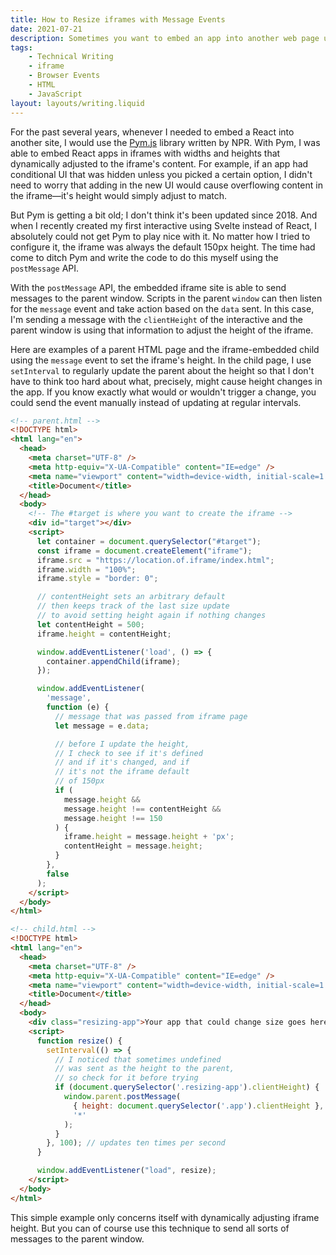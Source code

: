 ```yaml
---
title: How to Resize iframes with Message Events
date: 2021-07-21
description: Sometimes you want to embed an app into another web page using an iframe, but the height of the iframe must respond dynamically to the content. Here's how to do that with message events.
tags: 
    - Technical Writing
    - iframe
    - Browser Events
    - HTML
    - JavaScript
layout: layouts/writing.liquid
---
```


For the past several years, whenever I needed to embed a React into another site, I would use the [Pym.js](http://blog.apps.npr.org/pym.js/) library written by NPR. With Pym, I was able to embed React apps in iframes with widths and heights that dynamically adjusted to the iframe's content. For example, if an app had conditional UI that was hidden unless you picked a certain option, I didn't need to worry that adding in the new UI would cause overflowing content in the iframe—it's height would simply adjust to match.

But Pym is getting a bit old; I don't think it's been updated since 2018. And when I recently created my first interactive using Svelte instead of React, I absolutely could not get Pym to play nice with it. No matter how I tried to configure it, the iframe was always the default 150px height. The time had come to ditch Pym and write the code to do this myself using the `postMessage` API.

With the `postMessage` API, the embedded iframe site is able to send messages to the parent window. Scripts in the parent `window` can then listen for the `message` event and take action based on the `data` sent. In this case, I'm sending a message with the `clientHeight` of the interactive and the parent window is using that information to adjust the height of the iframe.

Here are examples of a parent HTML page and the iframe-embedded child using the `message` event to set the iframe's height. In the child page, I use `setInterval` to regularly update the parent about the height so that I don't have to think too hard about what, precisely, might cause height changes in the app. If you know exactly what would or wouldn't trigger a change, you could send the event manually instead of updating at regular intervals.

```html
<!-- parent.html -->
<!DOCTYPE html>
<html lang="en">
  <head>
    <meta charset="UTF-8" />
    <meta http-equiv="X-UA-Compatible" content="IE=edge" />
    <meta name="viewport" content="width=device-width, initial-scale=1.0" />
    <title>Document</title>
  </head>
  <body>
    <!-- The #target is where you want to create the iframe -->
    <div id="target"></div>
    <script>
      let container = document.querySelector("#target");
      const iframe = document.createElement("iframe");
      iframe.src = "https://location.of.iframe/index.html";
      iframe.width = "100%";
      iframe.style = "border: 0";

      // contentHeight sets an arbitrary default
      // then keeps track of the last size update
      // to avoid setting height again if nothing changes
      let contentHeight = 500;
      iframe.height = contentHeight;

      window.addEventListener('load', () => {
        container.appendChild(iframe);
      });

      window.addEventListener(
        'message',
        function (e) {
          // message that was passed from iframe page
          let message = e.data;

          // before I update the height,
          // I check to see if it's defined
          // and if it's changed, and if
          // it's not the iframe default
          // of 150px
          if (
            message.height &&
            message.height !== contentHeight &&
            message.height !== 150
          ) {
            iframe.height = message.height + 'px';
            contentHeight = message.height;
          }
        },
        false
      );
    </script>
  </body>
</html>
```

```html
<!-- child.html -->
<!DOCTYPE html>
<html lang="en">
  <head>
    <meta charset="UTF-8" />
    <meta http-equiv="X-UA-Compatible" content="IE=edge" />
    <meta name="viewport" content="width=device-width, initial-scale=1.0" />
    <title>Document</title>
  </head>
  <body>
    <div class="resizing-app">Your app that could change size goes here.</div>
    <script>
      function resize() {
        setInterval(() => {
          // I noticed that sometimes undefined
          // was sent as the height to the parent,
          // so check for it before trying
          if (document.querySelector('.resizing-app').clientHeight) {
            window.parent.postMessage(
              { height: document.querySelector('.app').clientHeight },
              '*'
            );
          }
        }, 100); // updates ten times per second
      }

      window.addEventListener("load", resize);
    </script>
  </body>
</html>
```

This simple example only concerns itself with dynamically adjusting iframe height. But you can of course use this technique to send all sorts of messages to the parent window.